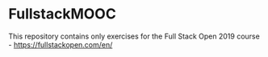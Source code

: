 # FullstackMOOC
This repository contains only exercises for the Full Stack Open 2019 course - https://fullstackopen.com/en/

